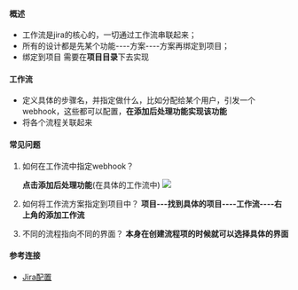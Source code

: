#### 概述
- 工作流是jira的核心的，一切通过工作流串联起来；
- 所有的设计都是先某个功能----方案----方案再绑定到项目；
- 绑定到项目 需要在**项目目录**下去实现



#### 工作流
- 定义具体的步骤名，并指定做什么，比如分配给某个用户，引发一个webhook，这些都可以配置，**在添加后处理功能实现该功能**
- 将各个流程关联起来



#### 常见问题
1. 如何在工作流中指定webhook？

   **点击添加后处理功能**(在具体的工作流中)
![](https://files.mdnice.com/user/4251/53a4e192-450b-4295-a9fb-668df5e0eea0.png)
2. 如何将工作流方案指定到项目中？
  **项目---找到具体的项目----工作流----右上角的添加工作流**

3. 不同的流程指向不同的界面？
  **本身在创建流程项的时候就可以选择具体的界面**
  
#### 参考连接
- [Jira配置](https://www.geek-share.com/detail/2727896086.html)
